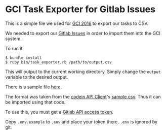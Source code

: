 # GCI Task Exporter for Gitlab Issues

This is a simple file we used for [GCI 2016](https://codein.withgoogle.com) to export our tasks to CSV.

We needed to export our [Gitlab Issues](https://gitlab.com/librehealth/gci/issues) in order to import them into the GCI system.

To run it:

``` shell
$ bundle install
$ ruby bin/task_exporter.rb /path/to/output.csv
```

This will output to the current working directory. Simply change the `output` variable to the desired output.

There is a sample file [here](https://gitlab.com/librehealth/gci_task_exporter/blob/master/librehealth_gci_tasks.csv).

The format was taken from the [codein API Client](https://code.googlesource.com/codein/api)'s [sample csv](https://code.googlesource.com/codein/api/+/master/sample.csv). Thus it can be imported using that code.

To use this, you must get a [Gitlab API access token](https://gitlab.com/profile/personal_access_tokens).

Copy `.env.example` to `.env` and place your token there. `.env` is ignored by git.
